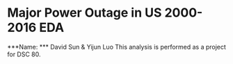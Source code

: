 # Major Power Outage in US 2000-2016 EDA
***Name: *** David Sun & Yijun Luo
This analysis is performed as a project for DSC 80.




